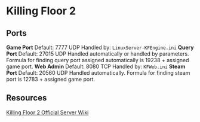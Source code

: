 # Killing Floor 2

## Ports

**Game Port** Default: 7777 UDP Handled by: `LinuxServer-KFEngine.ini` **Query Port** Default: 27015 UDP Handled automatically or handled by parameters. Formula for finding query port assigned automatically is 19238 + assigned game port. **Web Admin** Default: 8080 TCP Handled by: `KFWeb.ini` **Steam Port** Default: 20560 UDP Handled automatically. Formula for finding steam port is 12783 + assigned game port.

## Resources

[Killing Floor 2 Official Server Wiki](https://wiki.tripwireinteractive.com/index.php?title=Dedicated_Server_%28Killing_Floor_2%29)





